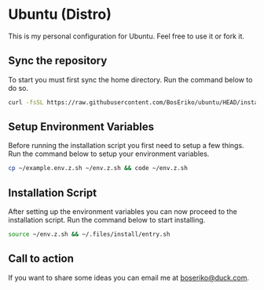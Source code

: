 # Ubuntu (Distro)
This is my personal configuration for Ubuntu. Feel free to use it or fork it.

## Sync the repository
To start you must first sync the home directory. Run the command below to do so.
```sh
curl -fsSL https://raw.githubusercontent.com/BosEriko/ubuntu/HEAD/install.sh | sh
```

## Setup Environment Variables
Before running the installation script you first need to setup a few things. Run the command below to setup your environment variables.
```sh
cp ~/example.env.z.sh ~/env.z.sh && code ~/env.z.sh
```

## Installation Script
After setting up the environment variables you can now proceed to the installation script. Run the command below to start installing.
```sh
source ~/env.z.sh && ~/.files/install/entry.sh
```

## Call to action
If you want to share some ideas you can email me at boseriko@duck.com.
